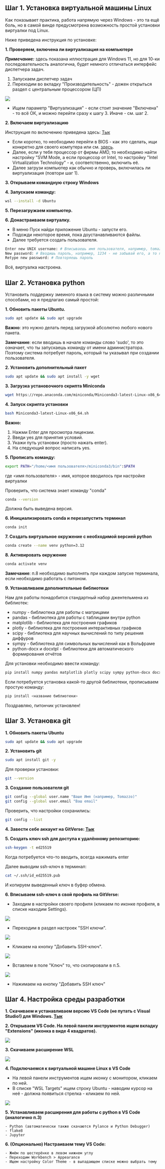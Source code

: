 ## Шаг 1. Установка виртуальной машины Linux

Как показывает практика, работа напрямую через Windows - это та ещё боль, но в самой винде предусмотрена возможность простой установки виртуалки под Linux.

Ниже приведена инструкция по установке:

**1. Проверяем, включена ли виртуализация на компьютере**

***Примечание:*** здесь показана иллюстрация для Windows 11, но для 10-ки последовательность аналогична, будет немного отличаться интерфейс диспетчера задач.

1. Запускаем диспетчер задач
2. Переходим во вкладку "Производительность" - дожен открыться раздел с центральным процессором (ЦП)

![](./images/1.png)

- Ищем параметр "Виртуализация" - если стоит значение "Включена" - то всё ОК, и можно перейти сразу к шагу 3. Иначе - см. шаг 2.

**2. Включаем виртуализацию**

Инструкция по включению приведена здесь: [Тык](https://support.bluestacks.com/hc/ru/articles/360058102252-%D0%9A%D0%B0%D0%BA-%D0%B2%D0%BA%D0%BB%D1%8E%D1%87%D0%B8%D1%82%D1%8C-%D0%B0%D0%BF%D0%BF%D0%B0%D1%80%D0%B0%D1%82%D0%BD%D1%83%D1%8E-%D0%B2%D0%B8%D1%80%D1%82%D1%83%D0%B0%D0%BB%D0%B8%D0%B7%D0%B0%D1%86%D0%B8%D1%8E-VT-%D0%B2-Windows-10-%D0%B4%D0%BB%D1%8F-BlueStacks-5)

- Если коротко, то необходимо перейти в BIOS - как это сделать, ищи конкретно для своего компутера или см. [здесь](https://hi-tech.mail.ru/review/59202-kak-zayti-v-bios-uefi-na-stacionarnom-kompyutere-i-noutbuke/#anchor492039).
- Далее, если у тебя процессор от фирмы AMD, то необходимо найти настройку "SVM Mode, а если процессор от Intel, то настройку "Intel Virtualization Technology" - и, соответственно, включить её.
- Далее загрузи компьютер как обычно и проверь, включилась ли виртуализация (повтори шаг 1).

**3. Открываем командную строку Windows**

**4. Запускаем команду:**

```bash
wsl --install -d Ubuntu
```

**5. Перезагружаем компьютер.**

**6. Донастраиваем виртуалку.**

- В меню Пуск найди приложение Ubuntu - запусти его.
- Подожди некоторое время, пока доустанавливаются файлы.
- Далее требуется создать пользователя.

```bash
Enter new UNIX username: # Вписываешь имя пользователя, например, tomazzo, жмёшь enter
New password: # Вводишь пароль, например, 1234 - не забывай его, а то придётся помучаться, чтобы его сбросить
Retype new password: # Повторяешь пароль
```

Всё, виртуалка настроена.

## Шаг 2. Установка python

Установить поддержку змеиного языка в систему можно различными способами, но я предлагаю самый простой:

**1. Обновить пакеты Ubuntu.**

```bash
sudo apt update && sudo apt upgrade
```

**Важно**: это нужно делать перед загрузкой абсолютно любого нового пакета.

**Замечание**: если вводишь в начале команды слово 'sudo', то это оэначает, что ты запускаешь команду от имени администратора. Поэтому система потребует пароль, который ты указывал при создании пользователя.

**2. Установить дополнительный пакет**

```bash
sudo apt update && sudo apt install -y wget
```

**3. Загрузка установочного скрипта Miniconda**

```bash
wget https://repo.anaconda.com/miniconda/Miniconda3-latest-Linux-x86_64.sh
```

**4. Запуск скрипта установки**

```bash
bash Miniconda3-latest-Linux-x86_64.sh
```

**Важно:**
1. Нажми Enter для просмотра лицензии.
2. Введи yes для принятия условий.
3. Укажи путь установки (просто нажать enter).
4. На следующий вопрос написать yes.

**5. Прописать команду:**

```bash
export PATH="/home/<имя пользователя>/miniconda3/bin":$PATH
```
где <имя пользователя> - имя, которое вводилось при настройке виртуалки

Проверить, что система знает команду "conda"

```bash
conda --version
```

Должна быть выведена версия.

**6. Инициализировать conda и перезапустить терминал**

```bash
conda init
```


**7. Создать виртуальное окружение с необходимой версией python**

```bash
conda create --name venv python=3.12
```

**8. Активировать окружение**

```bash
conda activate venv
```

**Замечание**: п.8 необходимо выполнять при каждом запуске терминала, если необходимо работать с питоном.

**9. Устанавливаем дополнительные библиотеки**

Нам для работы понадобится стандартный набор джентельмена из библиотек:

- numpy - библиотека для работы с матрицами
- pandas - библиотека для работы с таблицами внутри python
- matplotlib - библиотека для построения графиков
- plotly - библиотека для построения интерактивных графиков
- scipy - библиотека для научных вычислений по типу решения диффуров
- sympy - библиотека для символьных вычислений как в Вольфраме
- python-docx и docxtpl - библиотеки для автоматического формирования отчётов

Для установки необходимо ввести команду:

```bash
pip install numpy pandas matplotlib plotly scipy sympy python-docx docxtpl
```

Если потребуется установка какой-то другой библиотеки, прописываем простую команду:

```bash
pip install <название библиотеки>
```

Поздравляю, питончик установлен!

## Шаг 3. Установка git

**1. Обновить пакеты Ubuntu**

```bash
sudo apt update && sudo apt upgrade
```

**2. Установить git**

```bash
sudo apt install git -y
```

Для проверки установки:

```bash
git --version
```

**3. Создание пользователя git**

```bash
git config --global user.name "Ваше Имя (например, Tomazzo)"
git config --global user.email "Ваш email"
```

Проверить, что настройки сохранились:

```bash
git config --list
```

**4. Завести себе аккаунт на GitVerse: [Тык](https://gitverse.ru/home/)**

**5. Создать ключ ssh для доступа к удалённому репозиторию:**

```bash
ssh-keygen -t ed25519
```

Когда потребуется что-то вводить, всегда нажимать enter

Далее выводим ssh-ключ в терминал:

```bash
cat ~/.ssh/id_ed25519.pub
```

И копируем выведенный ключ в буфер обмена.

**6. Вписываем ssh-ключ в свой профиль на GitVerse:**

- Заходим в настройки своего профиля (кликаем по иконке профиля, в списке находим Settings).

![](./images/image-3.png)

- Переходим в раздел настроек "SSH ключи".

![](./images/image-4.png)

- Кликаем на кнопку "Добавить SSH-ключ".

![](./images/image-5.png)

- Вставлем в поле "Ключ" то, что скопировали в п.5.

![](./images/image-6.png)

- Нажимаем на кнопку "Добавить SSH ключ"

## Шаг 4. Настройка среды разработки

**1. Скачиваем и устанавливаем версию VS Code (не путать с Visual Studio!) для Windows. [Тык](https://code.visualstudio.com/download)**

**2. Открываем VS Code. На левой панели инструментов ищем вкладку "Extensions" (иконка в виде 4 квадратов).**

![](./images/image-1.png)

**3. Скачиваем расширение WSL**

![](./images/image-2.png)

**4. Подключаемся к виртуальной машине Linux в VS Code** 

- На левой панели инструментов ищем иконку с монитором, кликаем по ней.
- В списке "WSL Targets" ищем строку Ubuntu - наводим курсор на неё - должна появиться стрелка - кликаем по ней.

![](./images/image.png)

**5. Устанавливаем расширения для работы с python в VS Code (аналогично п.3)**

    - Python (автоматически также скачаются Pylance и Python Debugger)
    - flake8
    - Jupyter

**6. (Опционально) Настраиваем тему VS Code:**

    - Жмём по шестерёнке в левом нижнем углу
    - Переходим Workbench > Appearance
    - Ищем настройку Color Theme - в выпадающем списке можно выбрать тему


